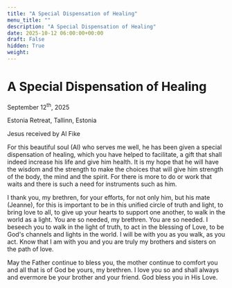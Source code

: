 ```yaml
---
title: "A Special Dispensation of Healing"
menu_title: ""
description: "A Special Dispensation of Healing"
date: 2025-10-12 06:00:00+00:00
draft: False
hidden: True
weight:
---
```

# A Special Dispensation of Healing

September 12<sup>th</sup>, 2025

Estonia Retreat, Tallinn, Estonia

Jesus received by Al Fike

For this beautiful soul (Al) who serves me well, he has been given a special dispensation of healing, which you have helped to facilitate, a gift that shall indeed increase his life and give him health. It is my hope that he will have the wisdom and the strength to make the choices that will give him strength of the body, the mind and the spirit. For there is more to do or work that waits and there is such a need for instruments such as him.

I thank you, my brethren, for your efforts, for not only him, but his mate (Jeanne), for this is important to be in this unified circle of truth and light, to bring love to all, to give up your hearts to support one another, to walk in the world as a light. You are so needed, my brethren. You are so needed. I beseech you to walk in the light of truth, to act in the blessing of Love, to be God's channels and lights in the world. I will be with you as you walk, as you act. Know that I am with you and you are truly my brothers and sisters on the path of love.

May the Father continue to bless you, the mother continue to comfort you and all that is of God be yours, my brethren. I love you so and shall always and evermore be your brother and your friend. God bless you in His Love.
